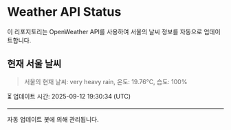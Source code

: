 
# Weather API Status

이 리포지토리는 OpenWeather API를 사용하여 서울의 날씨 정보를 자동으로 업데이트합니다.

## 현재 서울 날씨
> 서울의 현재 날씨: very heavy rain, 온도: 19.76°C, 습도: 100%

⏳ 업데이트 시간: 2025-09-12 19:30:34 (UTC)

---
자동 업데이트 봇에 의해 관리됩니다.
